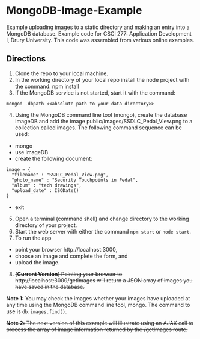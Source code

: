# MongoDB-Image-Example
Example uploading images to a static directory and making an entry into a MongoDB database.  Example code for CSCI 277: Application Development I, Drury University.  This code was assembled from various online examples.

## Directions
1. Clone the repo to your local machine.
2. In the working directory of your local repo install the node
project with the command: npm install
3. If the MongoDB service is not started, start it with the command:
```
mongod -dbpath <<absolute path to your data directory>>
```
4. Using the MongoDB command line tool (mongo), create the database imageDB and add the image public/images/SSDLC_Pedal_View.png to a collection called images.  The following command sequence can be used:
  * mongo
  * use imageDB
  * create the following document:
  ```
  image = {
    "filename" : "SSDLC_Pedal_View.png", 
    "photo_name" : "Security Touchpoints in Pedal",
    "album" : "tech drawings", 
    "upload_date" : ISODate()
  }
  ```
  * exit
5. Open a terminal (command shell) and change directory to the working directory of your project.
6. Start the web server with either the command `npm start` or `node start`.
7. To run the app
  * point your browser http://localhost:3000,
  * choose an image and complete the form, and
  * upload the image.
8. ~~(**Current Version**) Pointing your browser to http://localhost:3000/getImages will return a JSON array of images you have saved in the database.~~

**Note 1:** You may check the images whether your images have uploaded at any time using the MongoDB command line tool, mongo.  The command to use is `db.images.find()`.

~~**Note 2:** The next version of this example will illustrate using an AJAX call to process the array of image information returned by the /getImages route.~~